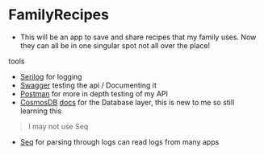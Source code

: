 # FamilyRecipes

- This will be an app to save and share recipes that my family uses. Now they can all be in one singular spot not all over the place!


tools
- [Serilog](https://serilog.net/) for logging
- [Swagger](https://swagger.io/) testing the api / Documenting it
- [Postman](https://www.postman.com/) for more in depth testing of my API
- [CosmosDB](https://azure.microsoft.com/en-us/products/cosmos-db/) [docs](https://learn.microsoft.com/en-us/azure/cosmos-db/nosql/) for the Database layer, this is new to me so still learning this

> I may not use Seq
- [Seq](https://datalust.co/seq) for parsing through logs can read logs from many apps

## 